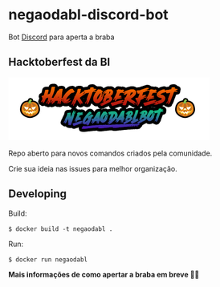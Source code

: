 # negaodabl-discord-bot
Bot [Discord](https://discord.com/new) para aperta a braba 

## Hacktoberfest da Bl
![hacktober](./hacktoberfestdabl.png)

Repo aberto para  novos comandos criados pela comunidade.

Crie sua ideia nas issues para melhor organização.

## Developing

Build:

```shell
$ docker build -t negaodabl .
```

Run:

```shell
$ docker run negaodabl
````

**Mais informações de como apertar a braba em breve 🤝😠**
